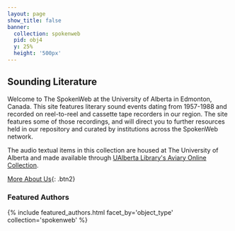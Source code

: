 ```yaml
---
layout: page
show_title: false
banner:
  collection: spokenweb
  pid: obj4
  y: 25%
  height: '500px'
---
```


## Sounding Literature

Welcome to The SpokenWeb at the University of Alberta in Edmonton, Canada. This site features literary sound events dating from 1957-1988 and recorded on reel-to-reel and cassette tape recorders in our region. The site features some of those recordings, and will direct you to further resources held in our repository and curated by institutions across the SpokenWeb network.

The audio textual items in this collection are housed at The University of Alberta and made available through [UAlberta Library's Aviary Online Collection](https://ualberta.aviaryplatform.com/).

[More About Us](about/){: .btn2}

### Featured Authors
{% include featured_authors.html facet_by='object_type' collection='spokenweb' %}